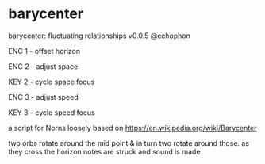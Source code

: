 # barycenter

 barycenter: fluctuating relationships
v0.0.5 @echophon

ENC 1 - offset horizon

ENC 2 - adjust space

KEY 2 - cycle space focus

ENC 3 - adjust speed

KEY 3 - cycle speed focus

a script for Norns loosely based on https://en.wikipedia.org/wiki/Barycenter 

two orbs rotate around the mid point & in turn two rotate around those.  as they cross the horizon notes are struck and sound is made
